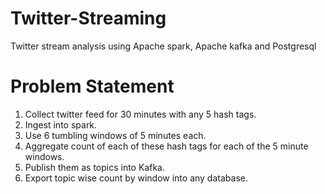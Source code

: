 # Twitter-Streaming
Twitter stream analysis using Apache spark, Apache kafka and Postgresql

# Problem Statement
1. Collect twitter feed for 30 minutes with any 5 hash tags.
2. Ingest into spark.
3. Use 6 tumbling windows of 5 minutes each.
4. Aggregate count of each of these hash tags for each of the 5 minute windows.
5. Publish them as topics into Kafka.
6. Export topic wise count by window into any database.
